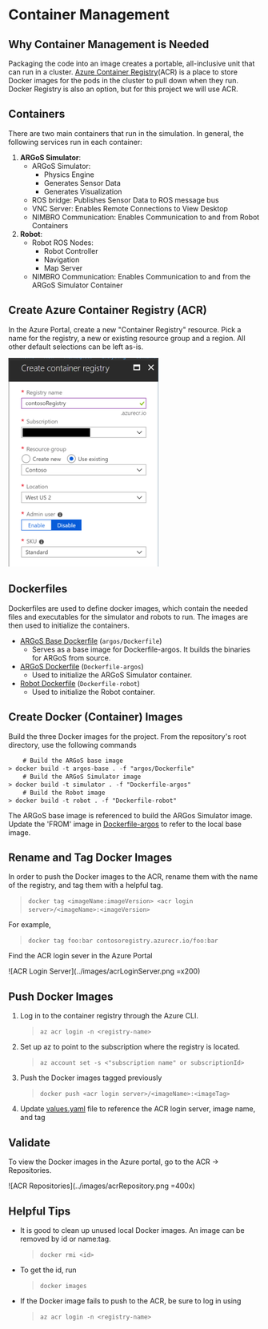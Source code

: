 # Container Management

## Why Container Management is Needed

Packaging the code into an image creates a portable, all-inclusive unit that can run in a cluster. [Azure Container Registry](https://docs.microsoft.com/en-us/azure/container-registry/container-registry-intro)(ACR) is a place to store Docker images for the pods in the cluster to pull down when they run. Docker Registry is also an option, but for this project we will use ACR.

## Containers

There are two main containers that run in the simulation. In general, the following services run in each container:

1. **ARGoS Simulator**:
    - ARGoS Simulator:
        - Physics Engine
        - Generates Sensor Data
        - Generates Visualization
    - ROS bridge: Publishes Sensor Data to ROS message bus
    - VNC Server: Enables Remote Connections to View Desktop
    - NIMBRO Communication: Enables Communication to and from Robot Containers
1. **Robot**:
    - Robot ROS Nodes:
        - Robot Controller
        - Navigation
        - Map Server
    - NIMBRO Communication: Enables Communication to and from the ARGoS Simulator Container

## Create Azure Container Registry (ACR)

In the Azure Portal, create a new "Container Registry" resource.  Pick a name for the registry, a new or existing resource group and a region. All other default selections can be left as-is.

<img src="../images/createAcr.png" alt="ACR Creation" width="300">

## Dockerfiles

Dockerfiles are used to define docker images, which contain the needed files and executables for the simulator and robots to run. The images are then used to initialize the containers.

- [ARGoS Base Dockerfile](../argos/Dockerfile) (`argos/Dockerfile`)
  - Serves as a base image for Dockerfile-argos. It builds the binaries for ARGoS from source.
- [ARGoS Dockerfile](../Dockerfile-argos) (`Dockerfile-argos`)
  - Used to initialize the ARGoS Simulator container.
- [Robot Dockerfile](../Dockerfile-robot) (`Dockerfile-robot`)
  - Used to initialize the Robot container.

## Create Docker (Container) Images

Build the three Docker images for the project. From the repository's root directory, use the following commands

```console
    # Build the ARGoS base image
> docker build -t argos-base . -f "argos/Dockerfile"
    # Build the ARGoS Simulator image
> docker build -t simulator . -f "Dockerfile-argos"
    # Build the Robot image
> docker build -t robot . -f "Dockerfile-robot"
```

The ARGoS base image is referenced to build the ARGos Simulator image. Update the 'FROM' image in [Dockerfile-argos](../Dockerfile-argos) to refer to the local base image.

## Rename and Tag Docker Images

In order to push the Docker images to the ACR, rename them with the name of the registry, and tag them with a helpful tag.
> ```docker tag <imageName:imageVersion> <acr login server>/<imageName>:<imageVersion>```

For example,
> ```docker tag foo:bar contosoregistry.azurecr.io/foo:bar```

Find the ACR login sever in the Azure Portal

![ACR Login Server](../images/acrLoginServer.png =x200)

## Push Docker Images

1. Log in to the container registry through the Azure CLI.
    > ```az acr login -n <registry-name>```

2. Set up az to point to the subscription where the registry is located.
    > ```az account set -s <"subscription name" or subscriptionId>```

3. Push the Docker images tagged previously
    > ```docker push <acr login server>/<imageName>:<imageTag>```

4. Update [values.yaml](../helm/ros-simulation/values.yaml) file to reference the ACR login server, image name, and tag

## Validate

To view the Docker images in the Azure portal, go to the ACR -> Repositories.

![ACR Repositories](../images/acrRepository.png =400x)

## Helpful Tips

- It is good to clean up unused local Docker images. An image can be removed by id or name:tag.
   > ```docker rmi <id>```
- To get the id, run
   > ```docker images```
- If the Docker image fails to push to the ACR, be sure to log in using
   > ```az acr login -n <registry-name>```
